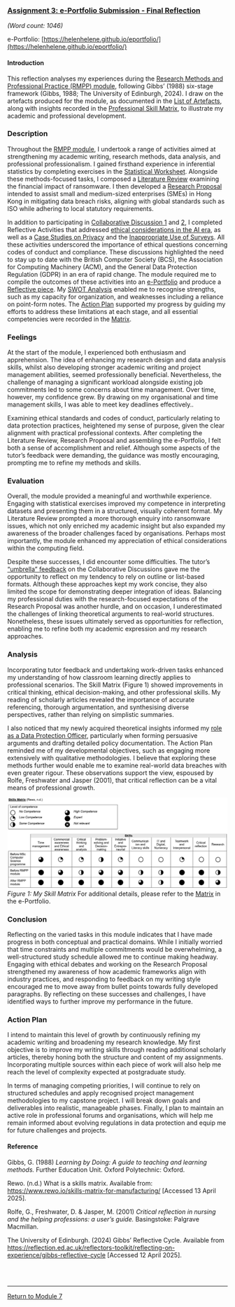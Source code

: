 ### [Assignment 3: e-Portfolio Submission - Final Reflection](RMPP_A3_Reflection.pdf)
_(Word count: 1046)_
<br>

e-Portfolio: [https://helenhelene.github.io/eportfolio/](https://helenhelene.github.io/eportfolio/)

#### Introduction
This reflection analyses my experiences during the [Research Methods and Professional Practice (RMPP) module](RMPP_main.md), following Gibbs’ (1988) six-stage framework (Gibbs, 1988; The University of Edinburgh, 2024). I draw on the artefacts produced for the module, as documented in the [List of Artefacts](RMPP_ArtefactsSummary.md), along with insights recorded in the [Professional Skill Matrix](RMPP_Unit11_Activity.md), to illustrate my academic and professional development.

### Description 
Throughout the [RMPP module](RMPP_main.md), I undertook a range of activities aimed at strengthening my academic writing, research methods, data analysis, and professional professionalism. I gained firsthand experience in inferential statistics by completing exercises in the [Statistical Worksheet](RMPP_Unit10_Activity.md). Alongside these methods-focused tasks, I composed a [Literature Review](RMPP_A1.md) examining the financial impact of ransomware. I then developed a [Research Proposal](RMPP_A2.md) intended to assist small and medium-sized enterprises (SMEs) in Hong Kong in mitigating data breach risks, aligning with global standards such as ISO while adhering to local statutory requirements.

In addition to participating in [Collaborative Discussion 1](RMPP_Unit03_Summary.pdf) and [2](RMPP_Unit09_Summary.pdf), I completed Reflective Activities that addressed [ethical considerations in the AI era](RMPP_Unit01_Activity.pdf), as well as a [Case Studies on Privacy](RMPP_Unit04_Seminar.md) and the [Inappropriate Use of Surveys](RMPP_Unit05_Activity.md). All these activities underscored the importance of ethical questions concerning codes of conduct and compliance. These discussions highlighted the need to stay up to date with the British Computer Society (BCS), the Association for Computing Machinery (ACM), and the General Data Protection Regulation (GDPR) in an era of rapid change. The module required me to compile the outcomes of these activities into an [e-Portfolio](https://helenhelene.github.io/eportfolio/) and produce a [Reflective piece](RMPP_A3.md). My [SWOT Analysis](RMPP_Unit11_SWOTAnalysis.pdf) enabled me to recognise strengths, such as my capacity for organization, and weaknesses including a reliance on point-form notes. The [Action Plan](RMPP_Unit11_ActionPlan.pdf) supported my progress by guiding my efforts to address these limitations at each stage, and all essential competencies were recorded in the [Matrix](RMPP_Unit11_Matrix.pdf).

### Feelings 
At the start of the module, I experienced both enthusiasm and apprehension. The idea of enhancing my research design and data analysis skills, whilst also developing stronger academic writing and project management abilities, seemed professionally beneficial. Nevertheless, the challenge of managing a significant workload alongside existing job commitments led to some concerns about time management. Over time, however, my confidence grew. By drawing on my organisational and time management skills, I was able to meet key deadlines effectively..

Examining ethical standards and codes of conduct, particularly relating to data protection practices, heightened my sense of purpose, given the clear alignment with practical professional contexts. After completing the Literature Review, Research Proposal and assembling the e-Portfolio, I felt both a sense of accomplishment and relief. Although some aspects of the tutor’s feedback were demanding, the guidance was mostly encouraging, prompting me to refine my methods and skills.

### Evaluation 
Overall, the module provided a meaningful and worthwhile experience. Engaging with statistical exercises improved my competence in interpreting datasets and presenting them in a structured, visually coherent format. My Literature Review prompted a more thorough enquiry into ransomware issues, which not only enriched my academic insight but also expanded my awareness of the broader challenges faced by organisations. Perhaps most importantly, the module enhanced my appreciation of ethical considerations within the computing field.

Despite these successes, I did encounter some difficulties. The tutor’s [“umbrella” feedback](https://www.my-course.co.uk/mod/forum/discuss.php?d=282677) on the Collaborative Discussions gave me the opportunity to reflect on my tendency to rely on outline or list-based formats. Although these approaches kept my work concise, they also limited the scope for demonstrating deeper integration of ideas. Balancing my professional duties with the research-focused expectations of the Research Proposal was another hurdle, and on occasion, I underestimated the challenges of linking theoretical arguments to real-world structures. Nonetheless, these issues ultimately served as opportunities for reflection, enabling me to refine both my academic expression and my research approaches.

### Analysis 
Incorporating tutor feedback and undertaking work-driven tasks enhanced my understanding of how classroom learning directly applies to professional scenarios. The Skill Matrix (Figure 1) showed improvements in critical thinking, ethical decision-making, and other professional skills. My reading of scholarly articles revealed the importance of accurate referencing, thorough argumentation, and synthesising diverse perspectives, rather than relying on simplistic summaries.

I also noticed that my newly acquired theoretical insights informed my [role as a Data Protection Officer](https://helenhelene.github.io/eportfolio/Aboutme.html), particularly when forming persuasive arguments and drafting detailed policy documentation. The Action Plan reminded me of my developmental objectives, such as engaging more extensively with qualitative methodologies. I believe that exploring these methods further would enable me to examine real-world data breaches with even greater rigour. These observations support the view, espoused by Rolfe, Freshwater and Jasper (2001), that critical reflection can be a vital means of professional growth.

 <img src="RMPP_A3_Matrix.jpg" alt="Matrix" width="700"/> <br>
_Figure 1: My Skill Matrix_
For additional details, please refer to the [Matrix](RMPP_Unit11_Matrix.pdf) in the e-Portfolio.

### Conclusion 
Reflecting on the varied tasks in this module indicates that I have made progress in both conceptual and practical domains. While I initially worried that time constraints and multiple commitments would be overwhelming, a well-structured study schedule allowed me to continue making headway. Engaging with ethical debates and working on the Research Proposal strengthened my awareness of how academic frameworks align with industry practices, and responding to feedback on my writing style encouraged me to move away from bullet points towards fully developed paragraphs. By reflecting on these successes and challenges, I have identified ways to further improve my performance in the future.

### Action Plan 
I intend to maintain this level of growth by continuously refining my academic writing and broadening my research knowledge. My first objective is to improve my writing skills through reading additional scholarly articles, thereby honing both the structure and content of my assignments. Incorporating multiple sources within each piece of work will also help me reach the level of complexity expected at postgraduate study.

In terms of managing competing priorities, I will continue to rely on structured schedules and apply recognised project management methodologies to my capstone project. I will break down goals and deliverables into realistic, manageable phases. Finally, I plan to maintain an active role in professional forums and organisations, which will help me remain informed about evolving regulations in data protection and equip me for future challenges and projects.

#### Reference
Gibbs, G. (1988) _Learning by Doing: A guide to teaching and learning methods._ Further Education Unit. Oxford Polytechnic: Oxford.

Rewo. (n.d.) What is a skills matrix. Available from: https://www.rewo.io/skills-matrix-for-manufacturing/ [Accessed 13 April 2025].   

Rolfe, G., Freshwater, D. & Jasper, M. (2001) _Critical reflection in nursing and the helping professions: a user’s guide._ Basingstoke: Palgrave Macmillan.

The University of Edinburgh. (2024) Gibbs’ Reflective Cycle.  Available from https://reflection.ed.ac.uk/reflectors-toolkit/reflecting-on-experience/gibbs-reflective-cycle [Accessed 12 April 2025].


<br><br>

---

[Return to Module 7](RMPP_main.md)
